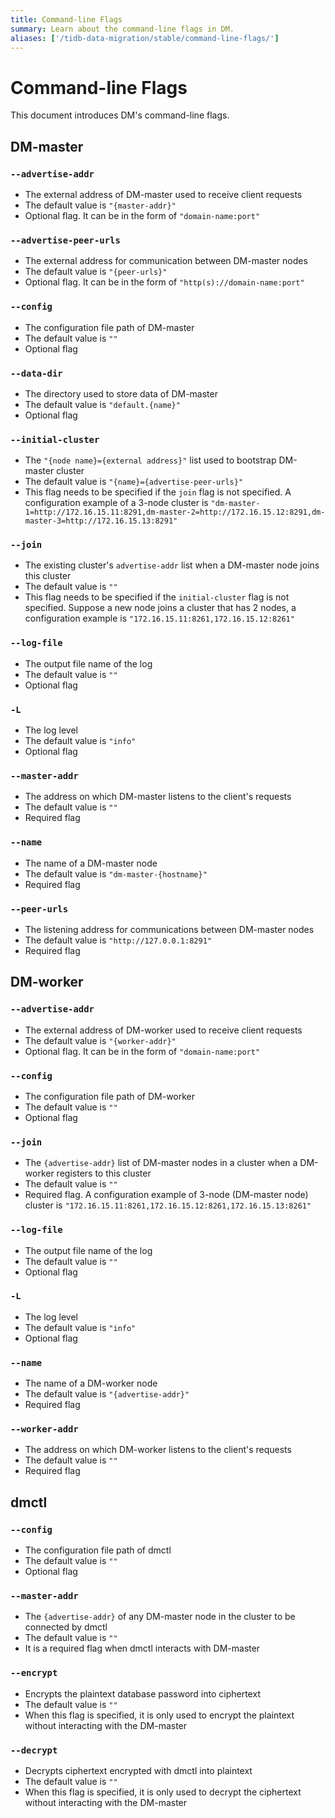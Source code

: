 ```yaml
---
title: Command-line Flags
summary: Learn about the command-line flags in DM.
aliases: ['/tidb-data-migration/stable/command-line-flags/']
---
```


# Command-line Flags

This document introduces DM's command-line flags.

## DM-master

### `--advertise-addr`

- The external address of DM-master used to receive client requests
- The default value is `"{master-addr}"`
- Optional flag. It can be in the form of `"domain-name:port"`

### `--advertise-peer-urls`

- The external address for communication between DM-master nodes
- The default value is `"{peer-urls}"`
- Optional flag. It can be in the form of `"http(s)://domain-name:port"`

### `--config`

- The configuration file path of DM-master
- The default value is `""`
- Optional flag

### `--data-dir`

- The directory used to store data of DM-master
- The default value is `"default.{name}"`
- Optional flag

### `--initial-cluster`

- The `"{node name}={external address}"` list used to bootstrap DM-master cluster
- The default value is `"{name}={advertise-peer-urls}"`
- This flag needs to be specified if the `join` flag is not specified. A configuration example of a 3-node cluster is `"dm-master-1=http://172.16.15.11:8291,dm-master-2=http://172.16.15.12:8291,dm-master-3=http://172.16.15.13:8291"`

### `--join`

- The existing cluster's `advertise-addr` list when a DM-master node joins this cluster
- The default value is `""`
- This flag needs to be specified if the `initial-cluster` flag is not specified. Suppose a new node joins a cluster that has 2 nodes, a configuration example is `"172.16.15.11:8261,172.16.15.12:8261"`

### `--log-file`

- The output file name of the log
- The default value is `""`
- Optional flag

### `-L`

- The log level
- The default value is `"info"`
- Optional flag

### `--master-addr`

- The address on which DM-master listens to the client's requests
- The default value is `""`
- Required flag

### `--name`

- The name of a DM-master node
- The default value is `"dm-master-{hostname}"`
- Required flag

### `--peer-urls`

- The listening address for communications between DM-master nodes
- The default value is `"http://127.0.0.1:8291"`
- Required flag

## DM-worker

### `--advertise-addr`

- The external address of DM-worker used to receive client requests
- The default value is `"{worker-addr}"`
- Optional flag. It can be in the form of `"domain-name:port"`

### `--config`

- The configuration file path of DM-worker
- The default value is `""`
- Optional flag

### `--join`

- The `{advertise-addr}` list of DM-master nodes in a cluster when a DM-worker registers to this cluster
- The default value is `""`
- Required flag. A configuration example of 3-node (DM-master node) cluster is `"172.16.15.11:8261,172.16.15.12:8261,172.16.15.13:8261"`

### `--log-file`

- The output file name of the log
- The default value is `""`
- Optional flag

### `-L`

- The log level
- The default value is `"info"`
- Optional flag

### `--name`

- The name of a DM-worker node
- The default value is `"{advertise-addr}"`
- Required flag

### `--worker-addr`

- The address on which DM-worker listens to the client's requests
- The default value is `""`
- Required flag

## dmctl

### `--config`

- The configuration file path of dmctl
- The default value is `""`
- Optional flag

### `--master-addr`

- The `{advertise-addr}` of any DM-master node in the cluster to be connected by dmctl
- The default value is `""`
- It is a required flag when dmctl interacts with DM-master

### `--encrypt`

- Encrypts the plaintext database password into ciphertext
- The default value is `""`
- When this flag is specified, it is only used to encrypt the plaintext without interacting with the DM-master

### `--decrypt`

- Decrypts ciphertext encrypted with dmctl into plaintext
- The default value is `""`
- When this flag is specified, it is only used to decrypt the ciphertext without interacting with the DM-master
